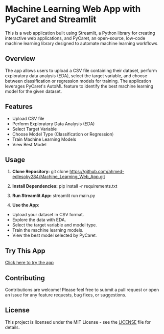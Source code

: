 # Machine Learning Web App with PyCaret and Streamlit

This is a web application built using Streamlit, a Python library for creating interactive web applications, and PyCaret, an open-source, low-code machine learning library designed to automate machine learning workflows.

## Overview

The app allows users to upload a CSV file containing their dataset, perform exploratory data analysis (EDA), select the target variable, and choose between classification or regression models for training. The application leverages PyCaret's AutoML feature to identify the best machine learning model for the given dataset.

## Features

- Upload CSV file
- Perform Exploratory Data Analysis (EDA)
- Select Target Variable
- Choose Model Type (Classification or Regression)
- Train Machine Learning Models
- View Best Model

## Usage

1. **Clone Repository:**
   git clone https://github.com/ahmed-edlesoky284/Machine_Learning_Web_App.git

3. **Install Dependencies:**
   pip install -r requirements.txt
   
3. **Run Streamlit App:**
   streamlit run main.py


4. **Use the App:**
- Upload your dataset in CSV format.
- Explore the data with EDA.
- Select the target variable and model type.
- Train the machine learning models.
- View the best model selected by PyCaret.

## Try This App

[Click here to try the app]([http://your-app-url](https://build-your-own-pycaret-7vm3kjfnvzbsfjwrsbq8ur.streamlit.app/))

## Contributing

Contributions are welcome! Please feel free to submit a pull request or open an issue for any feature requests, bug fixes, or suggestions.

## License

This project is licensed under the MIT License - see the [LICENSE](LICENSE) file for details.




